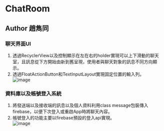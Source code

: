 # ChatRoom
## Author 趙雋同

### 聊天界面UI
1. 透過RecyclerView以及控制顯示在左在右的holder實現可以上下滑動的聊天室，且訊息從下方開始由新到舊呈現，使用者與聊天對象的訊息不同方向顯示。  
2. 透過FloatActionButton和TextInputLayout實現固定位置的輸入列。  
![image](https://user-images.githubusercontent.com/52092804/115981835-636c8d00-a5c9-11eb-9877-8bd0ad0c0013.png)  

### 資料庫以及帳號登入系統
1. 將發送端以及接收端的訊息以及個人資料利用class message包裝傳入firebase，以便下次登入或重啟App時將聊天內容。  
2. 帳號登入的功能主要以firebase預設的登入api實現。   
![image](https://user-images.githubusercontent.com/52092804/115982204-dd9e1100-a5cb-11eb-900c-7bfe4b183f02.png)



